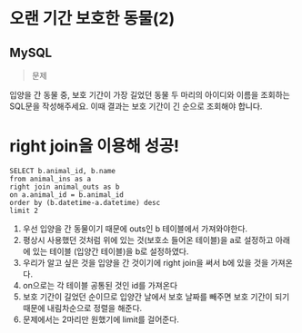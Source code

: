 # 오랜 기간 보호한 동물(2)
## MySQL

> 문제

입양을 간 동물 중, 보호 기간이 가장 길었던 동물 두 마리의 아이디와 이름을 조회하는 SQL문을 작성해주세요. 이때 결과는 보호 기간이 긴 순으로 조회해야 합니다.

# right join을 이용해 성공!

```
SELECT b.animal_id, b.name
from animal_ins as a
right join animal_outs as b
on a.animal_id = b.animal_id
order by (b.datetime-a.datetime) desc
limit 2
```
1. 우선 입양을 간 동물이기 때문에 outs인 b 테이블에서 가져와야한다.
2. 평상시 사용했던 것처럼 위에 있는 것(보호소 들어온 테이블)을 a로 설정하고 아래에 있는 테이블 (입양간 테이블)을 b로 설정하였다.
3. 우리가 알고 싶은 것을 입양을 간 것이기에 right join을 써서 b에 있을 것을 가져온다.
4. on으로는 각 테이블 공통된 것인 id를 가져온다
5. 보호 기간이 길었던 순이므로 입양간 날에서 보호 날짜를 빼주면 보호 기간이 되기 때문에 내림차순으로 정렬을 해준다.
6. 문제에서는 2마리만 원했기에 limit를 걸어준다.